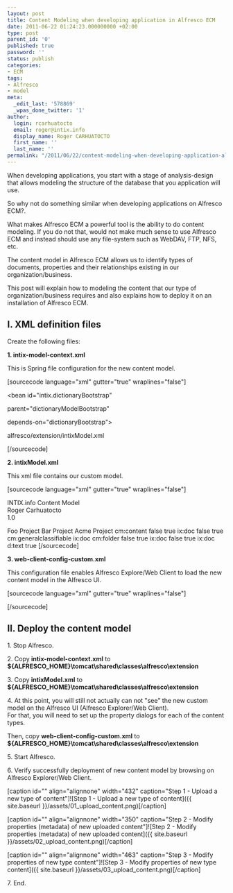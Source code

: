 ```yaml
---
layout: post
title: Content Modeling when developing application in Alfresco ECM
date: 2011-06-22 01:24:23.000000000 +02:00
type: post
parent_id: '0'
published: true
password: ''
status: publish
categories:
- ECM
tags:
- Alfresco
- model
meta:
  _edit_last: '578869'
  _wpas_done_twitter: '1'
author:
  login: rcarhuatocto
  email: roger@intix.info
  display_name: Roger CARHUATOCTO
  first_name: ''
  last_name: ''
permalink: "/2011/06/22/content-modeling-when-developing-application-alfresco-ecm/"
---
```

When developing applications, you start with a stage of analysis-design that allows modeling the structure of the database that you application will use.  
  
So why not do something similar when developing applications on Alfresco ECM?.

  


What makes Alfresco ECM a powerful tool is the ability to do content modeling. If you do not that, would not make much sense to use Alfresco ECM and instead should use any file-system such as WebDAV, FTP, NFS, etc.

  


The content model in Alfresco ECM allows us to identify types of documents, properties and their relationships existing in our organization/business.

  


This post will explain how to modeling the content that our type of organization/business requires and also explains how to deploy it on an installation of Alfresco ECM.

  


## I. XML definition files 

  


Create the following files:

  


 **1\. intix-model-context.xml**

  


This is Spring file configuration for the new content model.

  


[sourcecode language="xml" gutter="true" wraplines="false"]  
  
<?xml version='1.0' encoding='UTF-8'?>  
  
<!DOCTYPE beans PUBLIC '-//SPRING//DTD BEAN//EN' 'http://www.springframework.org/dtd/spring-beans.dtd'>  
  
<beans>  
  
<!-- Registration of new models -->  
  
<bean id="intix.dictionaryBootstrap"  
  
parent="dictionaryModelBootstrap"  
  
depends-on="dictionaryBootstrap">  
  
<property name="models">  
  
<list>  
  
<value>alfresco/extension/intixModel.xml</value>  
  
</list>  
  
</property>  
  
</bean>  
  
</beans>  
  
[/sourcecode]

  


 **2\. intixModel.xml**

  


This xml file contains our custom model.

  


[sourcecode language="xml" gutter="true" wraplines="false"]  
  
<?xml version="1.0" encoding="UTF-8"?>  
  
<!-- Definition of new Model -->  
  
<model name="ix:intixmodel" xmlns="http://www.alfresco.org/model/dictionary/1.0">  
  
<!-- Optional meta-data about the model -->  
  
<description>INTIX.info Content Model</description>  
<author>Roger Carhuatocto</author>  
<version>1.0</version>

<!-- Imports are required to allow references to definitions in other models -->  
<imports>  
<import uri="http://www.alfresco.org/model/dictionary/1.0" prefix="d" />  
<import uri="http://www.alfresco.org/model/content/1.0" prefix="cm" />  
<import uri="http://www.alfresco.org/model/system/1.0" prefix="sys" />  
</imports>

<!-- Introduction of new namespaces defined by this model -->  
<namespaces>  
<namespace uri="http://www.intix.info/model/content/1.0" prefix="ix" />  
</namespaces>

<constraints>  
<constraint name="ix:projectList" type="LIST">  
<parameter name="allowedValues">  
<list>  
<value>Foo Project</value>  
<value>Bar Project</value>  
<value>Acme Project</value>  
</list>  
</parameter>  
</constraint>  
</constraints>

<types>  
<!-- Enterprise-wide generic document type -->  
<type name="ix:doc">  
<title>INTIX.info Document</title>  
<parent>cm:content</parent>  
<associations>  
<association name="ix:relatedDocuments">  
<title>INTIX.info Related Documents</title>  
<source>  
<mandatory>false</mandatory>  
<many>true</many>  
</source>  
<target>  
<class>ix:doc</class>  
<mandatory>false</mandatory>  
<many>true</many>  
</target>  
</association>  
</associations>  
<mandatory-aspects>  
<aspect>cm:generalclassifiable</aspect>  
</mandatory-aspects>  
</type>

<type name="ix:legalDoc">  
<title>INTIX.info Legal Document</title>  
<parent>ix:doc</parent>  
</type>

<type name="ix:fld">  
<title>INTIX.info Folder Document</title>  
<parent>cm:folder</parent>  
<associations>  
<association name="ix:relatedFolder2Docs">  
<title>INTIX.info Documents Related to Folder</title>  
<source>  
<mandatory>false</mandatory>  
<many>true</many>  
</source>  
<target>  
<class>ix:doc</class>  
<mandatory>false</mandatory>  
<many>true</many>  
</target>  
</association>  
</associations>  
</type>

<type name="ix:marketingDoc">  
<title>INTIX.info Marketing Document</title>  
<parent>ix:doc</parent>  
<properties>  
<property name="ix:project">  
<type>d:text</type>  
<multiple>true</multiple>  
<constraints>  
<constraint ref="ix:projectList" />  
</constraints>  
</property>  
</properties>  
</type>  
</types>  
</model>  
[/sourcecode]

**3\. web-client-config-custom.xml**

This configuration file enables Alfresco Explore/Web Client to load the new content model in the Alfresco UI.

[sourcecode language="xml" gutter="true" wraplines="false"]  
<alfresco-config>  
<!-- show related documents association on doc property sheet -->  
<config evaluator="node-type" condition="ix:doc">  
<property-sheet>  
<show-association name="ix:relatedDocuments" />  
</property-sheet>  
</config>  
<!-- show related documents association on FOLDER property sheet -->  
<config evaluator="node-type" condition="ix:fld">  
<property-sheet>  
<show-association name="ix:relatedFolder2Docs" />  
</property-sheet>  
</config>  
<!-- show PROJECT on marketingDoc property sheet -->  
<config evaluator="node-type" condition="ix:marketingDoc">  
<property-sheet>  
<show-property name="ix:project" display-label-id="project" />  
</property-sheet>  
</config>  
<!-- show related documents association on DOC property sheet -->  
<config evaluator="node-type" condition="ix:doc">  
<property-sheet>  
<show-association name="ix:relatedDocuments" />  
</property-sheet>  
</config>  
<!-- add NEW CONTENT types to add content list wizard -->  
<config evaluator="string-compare" condition="Content Wizards">  
<content-types>  
<type name="ix:doc" />  
<type name="ix:legalDoc" />  
<type name="ix:marketingDoc" />  
</content-types>  
</config>  
<!-- add new FOLDER types to add content list wizard -->  
<config evaluator="string-compare" condition="Space Wizards">  
<folder-types>  
<type name="ix:fld" />  
</folder-types>  
</config>  
<config evaluator="string-compare" condition="Action Wizards">  
<!-- The list of types shown in the is-subtype condition -->  
<subtypes>  
<type name="ix:doc" />  
<type name="ix:legalDoc" />  
<type name="ix:marketingDoc" />  
</subtypes>  
<!-- The list of content and/or folder types shown in the specialise-type action -->  
<specialise-types>  
<type name="ix:doc" />  
<type name="ix:legalDoc" />  
<type name="ix:marketingDoc" />  
<type name="ix:fld" />  
</specialise-types>  
</config>  
<config evaluator="string-compare" condition="Advanced Search">  
<advanced-search>  
<content-types>  
<type name="ix:doc" />  
<type name="ix:legalDoc" />  
<type name="ix:marketingDoc" />  
<type name="ix:fld" />  
</content-types>  
</advanced-search>  
</config>  
</alfresco-config>  
[/sourcecode]

## II. Deploy the content model 

1\. Stop Alfresco.

2\. Copy **intix-model-context.xml** to **${ALFRESCO_HOME}\tomcat\shared\classes\alfresco\extension**

3\. Copy **intixModel.xml** to **${ALFRESCO_HOME}\tomcat\shared\classes\alfresco\extension**

4\. At this point, you will still not actually can not "see" the new custom model on the Alfresco UI (Alfresco Explorer/Web Client).  
For that, you will need to set up the property dialogs for each of the content types.

Then, copy **web-client-config-custom.xml** to **${ALFRESCO_HOME}\tomcat\shared\classes\alfresco\extension**

5\. Start Alfresco.

6\. Verify successfully deployment of new content model by browsing on Alfresco Explorer/Web Client.

[caption id="" align="alignnone" width="432" caption="Step 1 - Upload a new type of content"]![Step 1 - Upload a new type of content]({{ site.baseurl }}/assets/01_upload_content.png)[/caption]

[caption id="" align="alignnone" width="350" caption="Step 2 - Modify properties (metadata) of new uploaded content"]![Step 2 - Modify properties \(metadata\) of new uploaded content]({{ site.baseurl }}/assets/02_upload_content.png)[/caption]

[caption id="" align="alignnone" width="463" caption="Step 3 - Modify properties of new type content"]![Step 3 - Modify properties of new type content]({{ site.baseurl }}/assets/03_upload_content.png)[/caption]

7\. End.

